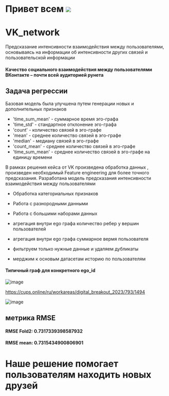 # Привет всем ![](https://github.com/blackcater/blackcater/raw/main/images/Hi.gif)

# VK_network
Предсказание интенсивности взаимодействия между пользователями, основываясь на информации об интенсивности других связей и пользовательской информации

#### Качество социального взаимодействия между пользователями ВКонтакте – почти всей аудиторией рунета

## Задача регрессии

Базовая модель была улучшена путем генерации новых и дополнительных признаков

- 'time_sum_mean' - суммарное время эго-графа
- 'time_std' - стандартное отклонение эго-графа
- 'count' - количество связей в эго-графе
- 'mean' - среднее количество связей в эго-графе
- 'median' - медиану связей в эго-графе
- 'count_mean' - среднее количество связей в эго-графе
- 'time_sum_mean' - среднее количество связей в эго-графе на единицу времени


В рамках решения кейса от VK произведена обработка данных , произведен необходимый Feature engineering для более точного предсказания. Разработана модель предсказания интенсивности взаимодействия между пользователями

- Обработка категориальных признаков
- Работа с разнородными данными
- Работа с большими наборами данных

- агрегация внутри ego графа количество ребер у вершин пользователей
- агрегация внутри ego графа  суммарное вермя пользователя
- фильтруем только нужные данные и удаляем дубликаты
- мерджим к основым датасетам историю по пользователям

#### Типичный граф для конкретного ego_id

![image](https://github.com/blinov-89/VK_network/assets/61515881/6bb0f592-4386-4b02-8349-3ae33fd9d772)


https://cups.online/ru/workareas/digital_breakout_2023/793/1494

![image](https://github.com/blinov-89/VK_network/assets/61515881/3856106c-7c1c-491c-b05e-1f0b7aa4c446)


## метрика RMSE

#### RMSE Fold2: 0.7317339398587932
#### RMSE mean: 0.7315434900806901

# Наше решение помогает пользователям находить новых друзей

